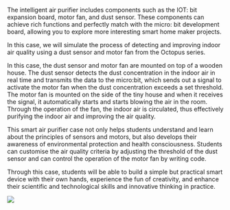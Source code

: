 ﻿---
sidebar_position: 3
sidebar_label: Classroom Smart Air Purifier Kit
---

The intelligent air purifier includes components such as the IOT: bit expansion board, motor fan, and dust sensor. These components can achieve rich functions and perfectly match with the micro: bit development board, allowing you to explore more interesting smart home maker projects.

In this case, we will simulate the process of detecting and improving indoor air quality using a dust sensor and motor fan from the Octopus series.

In this case, the dust sensor and motor fan are mounted on top of a wooden house. The dust sensor detects the dust concentration in the indoor air in real time and transmits the data to the micro:bit, which sends out a signal to activate the motor fan when the dust concentration exceeds a set threshold. The motor fan is mounted on the side of the tiny house and when it receives the signal, it automatically starts and starts blowing the air in the room. Through the operation of the fan, the indoor air is circulated, thus effectively purifying the indoor air and improving the air quality.

This smart air purifier case not only helps students understand and learn about the principles of sensors and motors, but also develops their awareness of environmental protection and health consciousness. Students can customise the air quality criteria by adjusting the threshold of the dust sensor and can control the operation of the motor fan by writing code.

Through this case, students will be able to build a simple but practical smart device with their own hands, experience the fun of creativity, and enhance their scientific and technological skills and innovative thinking in practice.

![](https://wiki-media-ef.oss-cn-hongkong.aliyuncs.com/i18n/en/docusaurus-plugin-content-docs/current/microbit/interesting-case/classroom-smart-air-purifier-kit/images/microbit-smart-maker-kit-01.png)
